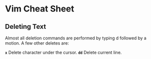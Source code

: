 # Vim Cheat Sheet

## Deleting Text

Almost all deletion commands are performed by typing d followed by a motion. A few other deletes are:

**`x`** Delete character under the cursor.
**`dd`** Delete current line.